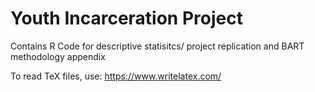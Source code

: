 Youth Incarceration Project 
===========================

Contains R Code for descriptive statisitcs/ project replication and BART methodology appendix

To read TeX files, use: https://www.writelatex.com/
